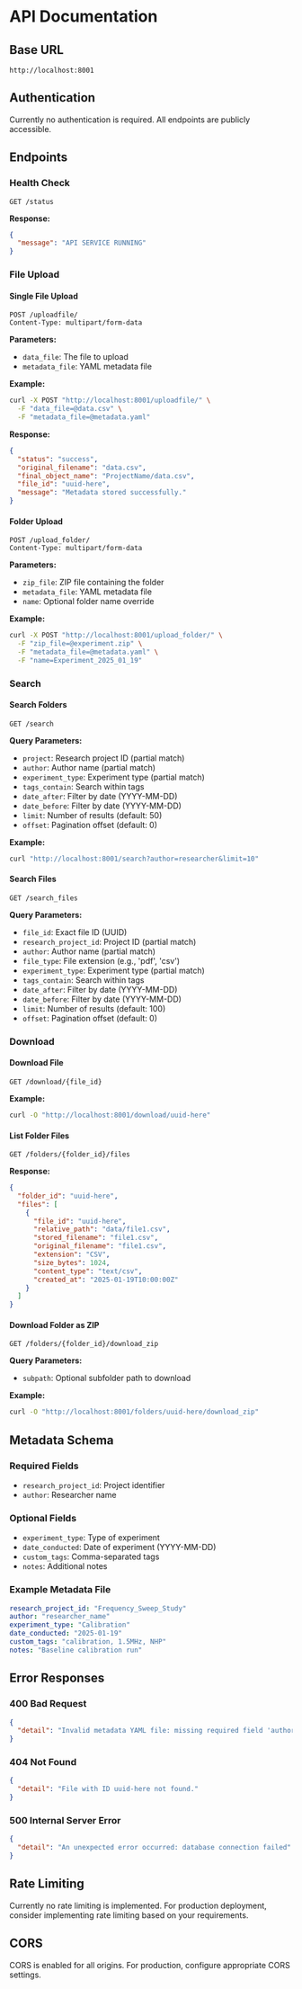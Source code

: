 # API Documentation

## Base URL
```
http://localhost:8001
```

## Authentication
Currently no authentication is required. All endpoints are publicly accessible.

## Endpoints

### Health Check
```http
GET /status
```

**Response:**
```json
{
  "message": "API SERVICE RUNNING"
}
```

### File Upload

#### Single File Upload
```http
POST /uploadfile/
Content-Type: multipart/form-data
```

**Parameters:**
- `data_file`: The file to upload
- `metadata_file`: YAML metadata file

**Example:**
```bash
curl -X POST "http://localhost:8001/uploadfile/" \
  -F "data_file=@data.csv" \
  -F "metadata_file=@metadata.yaml"
```

**Response:**
```json
{
  "status": "success",
  "original_filename": "data.csv",
  "final_object_name": "ProjectName/data.csv",
  "file_id": "uuid-here",
  "message": "Metadata stored successfully."
}
```

#### Folder Upload
```http
POST /upload_folder/
Content-Type: multipart/form-data
```

**Parameters:**
- `zip_file`: ZIP file containing the folder
- `metadata_file`: YAML metadata file
- `name`: Optional folder name override

**Example:**
```bash
curl -X POST "http://localhost:8001/upload_folder/" \
  -F "zip_file=@experiment.zip" \
  -F "metadata_file=@metadata.yaml" \
  -F "name=Experiment_2025_01_19"
```

### Search

#### Search Folders
```http
GET /search
```

**Query Parameters:**
- `project`: Research project ID (partial match)
- `author`: Author name (partial match)
- `experiment_type`: Experiment type (partial match)
- `tags_contain`: Search within tags
- `date_after`: Filter by date (YYYY-MM-DD)
- `date_before`: Filter by date (YYYY-MM-DD)
- `limit`: Number of results (default: 50)
- `offset`: Pagination offset (default: 0)

**Example:**
```bash
curl "http://localhost:8001/search?author=researcher&limit=10"
```

#### Search Files
```http
GET /search_files
```

**Query Parameters:**
- `file_id`: Exact file ID (UUID)
- `research_project_id`: Project ID (partial match)
- `author`: Author name (partial match)
- `file_type`: File extension (e.g., 'pdf', 'csv')
- `experiment_type`: Experiment type (partial match)
- `tags_contain`: Search within tags
- `date_after`: Filter by date (YYYY-MM-DD)
- `date_before`: Filter by date (YYYY-MM-DD)
- `limit`: Number of results (default: 100)
- `offset`: Pagination offset (default: 0)

### Download

#### Download File
```http
GET /download/{file_id}
```

**Example:**
```bash
curl -O "http://localhost:8001/download/uuid-here"
```

#### List Folder Files
```http
GET /folders/{folder_id}/files
```

**Response:**
```json
{
  "folder_id": "uuid-here",
  "files": [
    {
      "file_id": "uuid-here",
      "relative_path": "data/file1.csv",
      "stored_filename": "file1.csv",
      "original_filename": "file1.csv",
      "extension": "CSV",
      "size_bytes": 1024,
      "content_type": "text/csv",
      "created_at": "2025-01-19T10:00:00Z"
    }
  ]
}
```

#### Download Folder as ZIP
```http
GET /folders/{folder_id}/download_zip
```

**Query Parameters:**
- `subpath`: Optional subfolder path to download

**Example:**
```bash
curl -O "http://localhost:8001/folders/uuid-here/download_zip"
```

## Metadata Schema

### Required Fields
- `research_project_id`: Project identifier
- `author`: Researcher name

### Optional Fields
- `experiment_type`: Type of experiment
- `date_conducted`: Date of experiment (YYYY-MM-DD)
- `custom_tags`: Comma-separated tags
- `notes`: Additional notes

### Example Metadata File
```yaml
research_project_id: "Frequency_Sweep_Study"
author: "researcher_name"
experiment_type: "Calibration"
date_conducted: "2025-01-19"
custom_tags: "calibration, 1.5MHz, NHP"
notes: "Baseline calibration run"
```

## Error Responses

### 400 Bad Request
```json
{
  "detail": "Invalid metadata YAML file: missing required field 'author'"
}
```

### 404 Not Found
```json
{
  "detail": "File with ID uuid-here not found."
}
```

### 500 Internal Server Error
```json
{
  "detail": "An unexpected error occurred: database connection failed"
}
```

## Rate Limiting

Currently no rate limiting is implemented. For production deployment, consider implementing rate limiting based on your requirements.

## CORS

CORS is enabled for all origins. For production, configure appropriate CORS settings.
